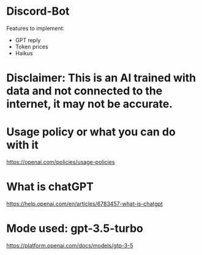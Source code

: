 # Discord-Bot

Features to implement:

- GPT reply
- Token prices
- Haikus

# Disclaimer: This is an AI trained with data and not connected to the internet, it may not be accurate.

# Usage policy or what you can do with it
https://openai.com/policies/usage-policies

# What is chatGPT
https://help.openai.com/en/articles/6783457-what-is-chatgpt

# Mode used: gpt-3.5-turbo
https://platform.openai.com/docs/models/gtp-3-5

